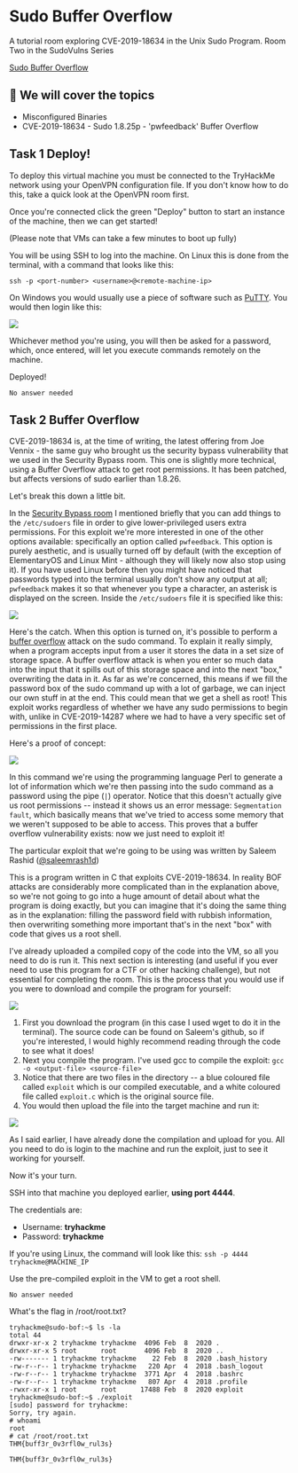 # Sudo Buffer Overflow

A tutorial room exploring CVE-2019-18634 in the Unix Sudo Program. Room Two in the SudoVulns Series

[Sudo Buffer Overflow](https://tryhackme.com/room/sudovulnsbof)

## 💢 We will cover  the topics

* Misconfigured Binaries
* CVE-2019-18634 - Sudo 1.8.25p - 'pwfeedback' Buffer Overflow

## Task 1 Deploy!

To deploy this virtual machine you must be connected to the TryHackMe network using your OpenVPN configuration file. If you don't know how to do this, take a quick look at the OpenVPN room first.

Once you're connected click the green "Deploy" button to start an instance of the machine, then we can get started!

(Please note that VMs can take a few minutes to boot up fully)

You will be using SSH to log into the machine. On Linux this is done from the terminal, with a command that looks like this:

`ssh -p <port-number> <username>@<remote-machine-ip>`

On Windows you would usually use a piece of software such as [PuTTY](https://putty.org/). You would then login like this:

![](https://muirlandoracle.co.uk/wp-content/uploads/2020/02/PuTTY-Login-Demo-1.png)

Whichever method you're using, you will then be asked for a password, which, once entered, will let you execute commands remotely on the machine.

Deployed!

`No answer needed`

## Task 2 Buffer Overflow

CVE-2019-18634 is, at the time of writing, the latest offering from Joe Vennix - the same guy who brought us the security bypass vulnerability that we used in the Security Bypass room. This one is slightly more technical, using a Buffer Overflow attack to get root permissions. It has been patched, but affects versions of sudo earlier than 1.8.26.

Let's break this down a little bit.

In the [Security Bypass room](https://tryhackme.com/room/sudovulnsbypass) I mentioned briefly that you can add things to the `/etc/sudoers` file in order to give lower-privileged users extra permissions. For this exploit we're more interested in one of the other options available: specifically an option called `pwfeedback`. This option is purely aesthetic, and is usually turned off by default (with the exception of ElementaryOS and Linux Mint - although they will likely now also stop using it). If you have used Linux before then you might have noticed that passwords typed into the terminal usually don't show any output at all; `pwfeedback` makes it so that whenever you type a character, an asterisk is displayed on the screen. Inside the `/etc/sudoers` file it is specified like this:

![](https://muirlandoracle.co.uk/wp-content/uploads/2020/02/pwfeedback-demo.png)

Here's the catch. When this option is turned on, it's possible to perform a [buffer overflow](https://tryhackme.com/room/bof1) attack on the sudo command. To explain it really simply, when a program accepts input from a user it stores the data in a set size of storage space. A buffer overflow attack is when you enter so much data into the input that it spills out of this storage space and into the next "box," overwriting the data in it. As far as we're concerned, this means if we fill the password box of the sudo command up with a lot of garbage, we can inject our own stuff in at the end. This could mean that we get a shell as root! This exploit works regardless of whether we have any sudo permissions to begin with, unlike in CVE-2019-14287 where we had to have a very specific set of permissions in the first place.

Here's a proof of concept:

![](https://muirlandoracle.co.uk/wp-content/uploads/2020/02/capture-1.png)

In this command we're using the programming language Perl to generate a lot of information which we're then passing into the sudo command as a password using the pipe (`|`) operator. Notice that this doesn't actually give us root permissions -- instead it shows us an error message: `Segmentation fault`, which basically means that we've tried to access some memory that we weren't supposed to be able to access. This proves that a buffer overflow vulnerability exists: now we just need to exploit it!

The particular exploit that we're going to be using was written by Saleem Rashid ([@saleemrash1d](https://twitter.com/saleemrash1d))

This is a program written in C that exploits CVE-2019-18634. In reality BOF attacks are considerably more complicated than in the explanation above, so we're not going to go into a huge amount of detail about what the program is doing exactly, but you can imagine that it's doing the same thing as in the explanation: filling the password field with rubbish information, then overwriting something more important that's in the next "box" with code that gives us a root shell.

I've already uploaded a compiled copy of the code into the VM, so all you need to do is run it. This next section is interesting (and useful if you ever need to use this program for a CTF or other hacking challenge), but not essential for completing the room. This is the process that you would use if you were to download and compile the program for yourself:

![](https://muirlandoracle.co.uk/wp-content/uploads/2020/02/Compiling-CVE-2019-18634.png)

1. First you download the program (in this case I used wget to do it in the terminal). The source code can be found on Saleem's github, so if you're interested, I would highly recommend reading through the code to see what it does!
2. Next you compile the program. I've used gcc to compile the exploit: `gcc -o <output-file> <source-file>`
3. Notice that there are two files in the directory -- a blue coloured file called `exploit` which is our compiled executable, and a white coloured file called `exploit.c` which is the original source file.
4. You would then upload the file into the target machine and run it:

![](https://muirlandoracle.co.uk/wp-content/uploads/2020/02/CVE-2019-18634-Demo-1.png)

As I said earlier, I have already done the compilation and upload for you. All you need to do is login to the machine and run the exploit, just to see it working for yourself.

Now it's your turn.

SSH into that machine you deployed earlier, **using port 4444**.

The credentials are:

* Username: **tryhackme**
* Password: **tryhackme**

If you're using Linux, the command will look like this: `ssh -p 4444 tryhackme@MACHINE_IP`

Use the pre-compiled exploit in the VM to get a root shell.

`No answer needed`

What's the flag in /root/root.txt?

```
tryhackme@sudo-bof:~$ ls -la
total 44
drwxr-xr-x 2 tryhackme tryhackme  4096 Feb  8  2020 .
drwxr-xr-x 5 root      root       4096 Feb  8  2020 ..
-rw------- 1 tryhackme tryhackme    22 Feb  8  2020 .bash_history
-rw-r--r-- 1 tryhackme tryhackme   220 Apr  4  2018 .bash_logout
-rw-r--r-- 1 tryhackme tryhackme  3771 Apr  4  2018 .bashrc
-rw-r--r-- 1 tryhackme tryhackme   807 Apr  4  2018 .profile
-rwxr-xr-x 1 root      root      17488 Feb  8  2020 exploit
tryhackme@sudo-bof:~$ ./exploit 
[sudo] password for tryhackme: 
Sorry, try again.
# whoami
root
# cat /root/root.txt
THM{buff3r_0v3rfl0w_rul3s}
```

`THM{buff3r_0v3rfl0w_rul3s}`
